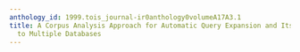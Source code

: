```yaml
---
anthology_id: 1999.tois_journal-ir0anthology0volumeA17A3.1
title: A Corpus Analysis Approach for Automatic Query Expansion and Its Extension
  to Multiple Databases
---
```

